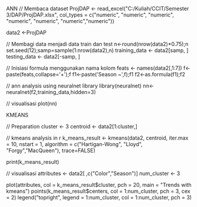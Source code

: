 ANN
// Membaca dataset
ProjDAP <- read_excel("C:/Kuliah/CCIT/Semester 3/DAP/ProjDAP.xlsx",
col_types = c("numeric", "numeric", "numeric",
"numeric", "numeric", "numeric","numeric"))

data2 <-ProjDAP

// Membagi data menjadi data train dan test
n<-round(nrow(data2)*0.75);n
set.seed(12);samp=sample(1:nrow(data2),n)
training_data <- data2[samp, ]
testing_data <- data2[-samp, ]

// Inisiasi formula menggunakan nama kolom
feats <- names(data2[,1:7])
f<-paste(feats,collapse='+');f
f1<-paste('Season ~',f);f1
f2<-as.formula(f1);f2

// ann analysis using neuralnet library
library(neuralnet)
nn<-neuralnet(f2,training_data,hidden=3)

// visualisasi
plot(nn)

KMEANS

// Preparation 
cluster <- 3
centroid <- data2[1:cluster,]

// kmeans analysis in r 
k_means_result <- kmeans(data2, centroid, iter.max = 10, nstart = 1,
algorithm = c("Hartigan-Wong", "Lloyd", "Forgy","MacQueen"), trace=FALSE)

print(k_means_result)

// visualisasi
attributes <- data2[ ,c("Color","Season")]
num_cluster <- 3


plot(attributes, col = k_means_result$cluster, pch = 20, main = "Trends with kmeans")
points(k_means_result$centers, col = 1:num_cluster, pch = 3, cex = 2)
legend("topright", legend = 1:num_cluster, col = 1:num_cluster, pch = 3)
